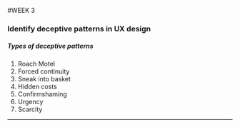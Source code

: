 #WEEK 3



### Identify deceptive patterns in UX design

##### Types of deceptive patterns 
1. Roach Motel 
2. Forced continuity 
3. Sneak into basket 
4. Hidden costs 
5. Confirmshaming 
6. Urgency 
7. Scarcity 

---

